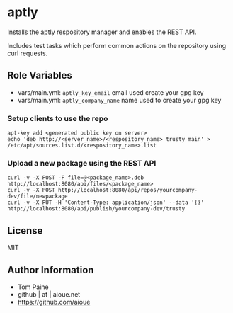 aptly
=====

Installs the [aptly](http://www.aptly.info/) respository manager and enables the REST API.

Includes test tasks which perform common actions on the repository using curl requests.

Role Variables
--------------

* vars/main.yml: `aptly_key_email` email used create your gpg key
* vars/main.yml: `aptly_company_name` name used to create your gpg key

### Setup clients to use the repo

```shell
apt-key add <generated public key on server>
echo 'deb http://<server_name>/<respository_name> trusty main' > /etc/apt/sources.list.d/<respository_name>.list
```

### Upload a new package using the REST API

```shell
curl -v -X POST -F file=@<package_name>.deb http://localhost:8080/api/files/<package_name>
curl -v -X POST http://localhost:8080/api/repos/yourcompany-dev/file/newpackage
curl -v -X PUT -H 'Content-Type: application/json' --data '{}' http://localhost:8080/api/publish/yourcompany-dev/trusty
```

## License

MIT

## Author Information

* Tom Paine
* github | at | aioue.net
* https://github.com/aioue
